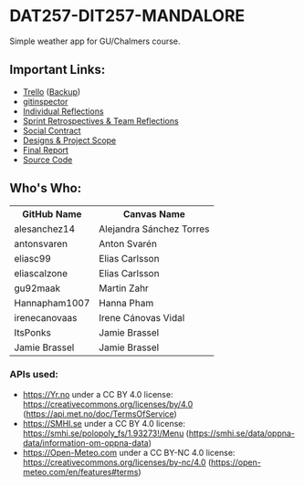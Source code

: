 # DAT257-DIT257-MANDALORE

Simple weather app for GU/Chalmers course.

## Important Links:
- [Trello](https://trello.com/b/6p8YXz59/dat257-dit257) ([Backup](https://trello.com/invite/b/6p8YXz59/ATTI476c9f9a7e88f78f33971fa62ba192ab8389E7DA/dat257-dit257))
- [gitinspector](gitinspector.html)
- [Individual Reflections](Individual%20Reflection)
- [Sprint Retrospectives & Team Reflections](project_documentation/Sprint%20Team%20reflection)
- [Social Contract](project_documentation/social_contract.txt)
- [Designs & Project Scope](Project%20scope)
- [Final Report](...)
- [Source Code](uWeather)

## Who's Who:
<table>
  <tr>
    <th>GitHub Name</th>
    <th>Canvas Name</th>
  </tr>
  <tr>
    <td>alesanchez14</td>
    <td>Alejandra Sánchez Torres</td>
   </tr>
  <tr>
      <td>antonsvaren</td>
      <td>Anton Svarén</td>
  </tr>
  <tr>
      <td>eliasc99</td>
      <td>Elias Carlsson</td>
  </tr>
  <tr>
      <td>eliascalzone</td>
      <td>Elias Carlsson</td>
  </tr>
  <tr>
      <td>gu92maak</td>
      <td>Martin Zahr</td>
  </tr>
  <tr>
      <td>Hannapham1007</td>
      <td>Hanna Pham</td>
  </tr>
  <tr>
      <td>irenecanovaas</td>
      <td>Irene Cánovas Vidal</td>
  </tr>
  <tr>
      <td>ItsPonks</td>
      <td>Jamie Brassel</td>
  </tr>
  <tr>
      <td>Jamie Brassel</td>
      <td>Jamie Brassel</td>
  </tr>
</table>

### APIs used:
- https://Yr.no under a CC BY 4.0 license: https://creativecommons.org/licenses/by/4.0 (https://api.met.no/doc/TermsOfService)
- https://SMHI.se under a CC BY 4.0 license: https://smhi.se/polopoly_fs/1.93273!/Menu (https://smhi.se/data/oppna-data/information-om-oppna-data)
- https://Open-Meteo.com under a CC BY-NC 4.0 license: https://creativecommons.org/licenses/by-nc/4.0 (https://open-meteo.com/en/features#terms)
